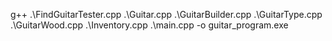 g++ .\FindGuitarTester.cpp .\Guitar.cpp .\GuitarBuilder.cpp .\GuitarType.cpp .\GuitarWood.cpp .\Inventory.cpp .\main.cpp -o guitar_program.exe